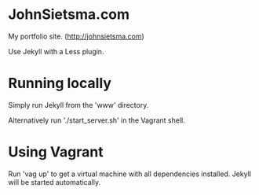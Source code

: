 JohnSietsma.com
===============

My portfolio site. (http://johnsietsma.com)

Use Jekyll with a Less plugin.

# Running locally
Simply run Jekyll from the 'www' directory.

Alternatively run './start_server.sh' in the Vagrant shell.

# Using Vagrant
Run 'vag up' to get a virtual machine with all dependencies installed.
Jekyll will be started automatically. 
